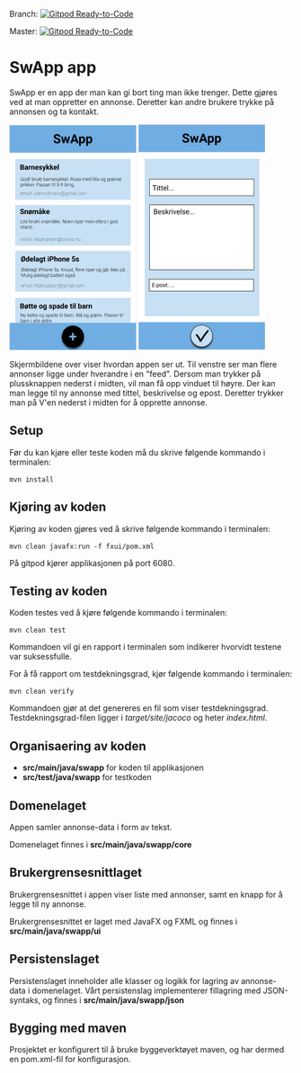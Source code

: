 
Branch:
[![Gitpod Ready-to-Code](https://img.shields.io/badge/Gitpod-Ready--to--Code-blue?logo=gitpod)](https://gitpod.idi.ntnu.no/#https://gitlab.stud.idi.ntnu.no/it1901/groups-2020/gr2065/gr2065/-/tree/persistence) 

Master:
[![Gitpod Ready-to-Code](https://img.shields.io/badge/Gitpod-Ready--to--Code-blue?logo=gitpod)](https://gitpod.idi.ntnu.no/#https://gitlab.stud.idi.ntnu.no/it1901/groups-2020/gr2065/gr2065) 

# SwApp app 
 
SwApp er en app der man kan gi bort ting man ikke trenger. Dette gjøres ved at man oppretter en annonse. Deretter kan andre brukere trykke på annonsen og ta kontakt. 

![](images/SwApp_feed.png)
![](images/SwApp_add.png)

Skjermbildene over viser hvordan appen ser ut. Til venstre ser man 
flere annonser ligge under hverandre i en "feed". Dersom man trykker 
på plussknappen nederst i midten, vil man få opp vinduet til høyre. 
Der kan man legge til ny annonse med tittel, beskrivelse og epost. 
Deretter trykker man på V'en nederst i midten for å opprette annonse. 

## Setup
Før du kan kjøre eller teste koden må du skrive følgende kommando i terminalen:
```
mvn install
```

## Kjøring av koden

Kjøring av koden gjøres ved å skrive følgende kommando i terminalen:
```
mvn clean javafx:run -f fxui/pom.xml
```
På gitpod kjører applikasjonen på port 6080.

## Testing av koden
Koden testes ved å kjøre følgende kommando i terminalen:
```
mvn clean test
```
Kommandoen vil gi en rapport i terminalen som indikerer hvorvidt testene var suksessfulle. 

For å få rapport om testdekningsgrad, kjør følgende kommando i terminalen:
```
mvn clean verify
```
Kommandoen gjør at det genereres en fil som viser testdekningsgrad. Testdekningsgrad-filen ligger i *target/site/jacoco* og heter *index.html*.

## Organisaering av koden 
 
- **src/main/java/swapp** for koden til applikasjonen
- **src/test/java/swapp** for testkoden 
 
## Domenelaget 
Appen samler annonse-data i form av tekst. 

Domenelaget finnes i **src/main/java/swapp/core**
 
## Brukergrensesnittlaget 
Brukergrensesnittet i appen viser liste med annonser, samt en knapp for å legge til ny annonse. 

Brukergrensesnittet er laget med JavaFX og FXML og finnes i **src/main/java/swapp/ui**

## Persistenslaget 
Persistenslaget inneholder alle klasser og logikk for lagring av annonse-data i domenelaget. Vårt persistenslag implementerer fillagring med JSON-syntaks, og finnes i **src/main/java/swapp/json**

## Bygging med maven 
Prosjektet er konfigurert til å bruke byggeverktøyet maven, og har dermed en pom.xml-fil for konfigurasjon. 
